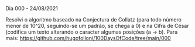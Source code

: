 Dia 000 - 24/08/2021

Resolvi o algoritmo baseado na Conjectura de Collatz (para todo número menor de 10^20, seguindo-se um padrão, se chega a 0) e na Cifra de César (codifica um texto alterando o caracter algumas posições (a -> b). 
Para mais: https://github.com/hugofolloni/100DaysOfCode/tree/main/000
